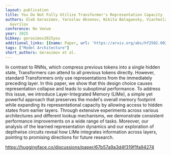 ```yaml
---
layout: publication
title: You Do Not Fully Utilize Transformer's Representation Capacity
authors: Gleb Gerasimov, Yaroslav Aksenov, Nikita Balagansky, Viacheslav Sinii, Daniil
  Gavrilov
conference: No Venue
year: 2025
bibkey: gerasimov2025you
additional_links: [{name: Paper, url: 'https://arxiv.org/abs/hf2502.09245'}]
tags: ["Model Architecture"]
short_authors: Gerasimov et al.
---
```

In contrast to RNNs, which compress previous tokens into a single hidden state, Transformers can attend to all previous tokens directly. However, standard Transformers only use representations from the immediately preceding layer. In this paper, we show that this design choice causes representation collapse and leads to suboptimal performance. To address this issue, we introduce Layer-Integrated Memory (LIMe), a simple yet powerful approach that preserves the model's overall memory footprint while expanding its representational capacity by allowing access to hidden states from earlier layers. Through extensive experiments across various architectures and different lookup mechanisms, we demonstrate consistent performance improvements on a wide range of tasks. Moreover, our analysis of the learned representation dynamics and our exploration of depthwise circuits reveal how LIMe integrates information across layers, pointing to promising directions for future research.

https://huggingface.co/discussions/paper/67b57a9a3d4f319f1fa94274